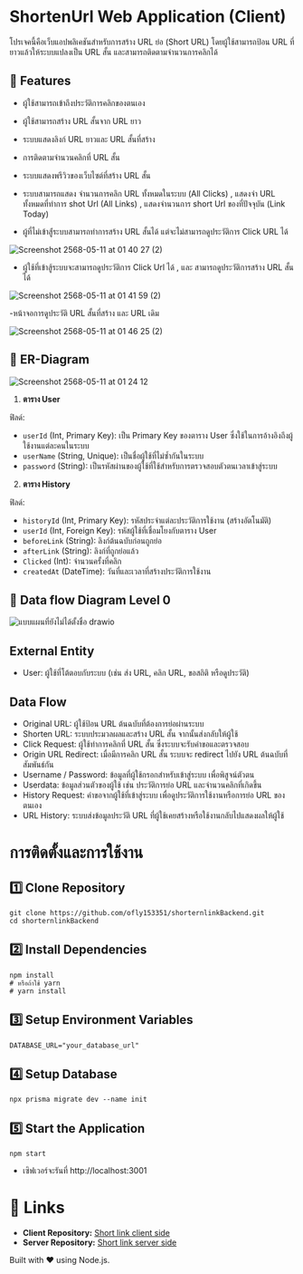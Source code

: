 # ShortenUrl Web Application (Client)

โปรเจคนี้คือเว็บแอปพลิเคชันสำหรับการสร้าง URL ย่อ (Short URL) โดยผู้ใช้สามารถป้อน URL ที่ยาวแล้วให้ระบบแปลงเป็น URL สั้น และสามารถติดตามจำนวนการคลิกได้

## 🚀 Features
- ผู้ใช้สามารถเข้าถึงประวัติการคลิกของตนเอง
- ผู้ใช้สามารถสร้าง URL สั้นจาก URL ยาว
- ระบบแสดงลิงก์ URL ยาวและ URL สั้นที่สร้าง
- การติดตามจำนวนคลิกที่ URL สั้น
- ระบบแสดงพรีวิวของเว็บไซต์ที่สร้าง URL สั้น
- ระบบสามารถแสดง จำนวนการคลิก URL ทั้งหมดในระบบ (All Clicks)  , แสดงจำ URL ทั้งหมดที่ทำการ shot Url (All Links) , แสดงจำนวนการ short Url ของที่ปัจจุบัน (Link Today)

- ผู้ที่ไม่เข้าสู้่ระบบสามารถทำการสร้าง URL สั้นได้ แต่จะไม่สามารถดูประวัติการ Click URL ได้

![Screenshot 2568-05-11 at 01 40 27 (2)](https://github.com/user-attachments/assets/373222fb-f3a7-4067-b5ba-c1316c01976b)

- ผู้ใช้ที่เข้าสู้ระบบจะสามารถดูประวัติการ Click Url ได้ , และ สามารถดูประวัติการสร้าง URL สั้นได้

![Screenshot 2568-05-11 at 01 41 59 (2)](https://github.com/user-attachments/assets/b5cbfdb8-ec6e-411c-be47-952bdfdae2cf)

-หน้าจอการดูประวัติ URL สั้นที่สร้าง และ URL เดิม

![Screenshot 2568-05-11 at 01 46 25 (2)](https://github.com/user-attachments/assets/21bd8c46-8425-4d6c-a474-25de4b65f1f1)

## 📌 ER-Diagram

![Screenshot 2568-05-11 at 01 24 12](https://github.com/user-attachments/assets/01c288a5-6651-419c-9ccb-6d9308d0afa9)

1. **ตาราง User**

ฟิลด์:
- `userId` (Int, Primary Key): เป็น Primary Key ของตาราง User ซึ่งใช้ในการอ้างอิงถึงผู้ใช้งานแต่ละคนในระบบ  
- `userName` (String, Unique): เป็นชื่อผู้ใช้ที่ไม่ซ้ำกันในระบบ  
- `password` (String): เป็นรหัสผ่านของผู้ใช้ที่ใช้สำหรับการตรวจสอบตัวตนเวลาเข้าสู่ระบบ  

2. **ตาราง History**

ฟิลด์:
- `historyId` (Int, Primary Key): รหัสประจำแต่ละประวัติการใช้งาน (สร้างอัตโนมัติ)  
- `userId` (Int, Foreign Key): รหัสผู้ใช้ที่เชื่อมโยงกับตาราง User  
- `beforeLink` (String): ลิงก์ต้นฉบับก่อนถูกย่อ  
- `afterLink` (String): ลิงก์ที่ถูกย่อแล้ว  
- `Clicked` (Int): จำนวนครั้งที่คลิก  
- `createdAt` (DateTime): วันที่และเวลาที่สร้างประวัติการใช้งาน

## 📌 Data flow Diagram Level 0

![แบบแผนที่ยังไม่ได้ตั้งชื่อ drawio](https://github.com/user-attachments/assets/09e22142-34d1-41e9-afc2-55548ed12263)


## External Entity
- User: ผู้ใช้ที่โต้ตอบกับระบบ (เช่น ส่ง URL, คลิก URL, ขอสถิติ หรือดูประวัติ)
## Data Flow 
- Original URL: ผู้ใช้ป้อน URL ต้นฉบับที่ต้องการย่อผ่านระบบ
- Shorten URL: ระบบประมวลผลและสร้าง URL สั้น จากนั้นส่งกลับให้ผู้ใช้
- Click Request: ผู้ใช้ทำการคลิกที่ URL สั้น ซึ่งระบบจะรับคำขอและตรวจสอบ
- Origin URL Redirect: เมื่อมีการคลิก URL สั้น ระบบจะ redirect ไปยัง URL ต้นฉบับที่สัมพันธ์กัน
- Username / Password: ข้อมูลที่ผู้ใช้กรอกสำหรับเข้าสู่ระบบ เพื่อพิสูจน์ตัวตน
- Userdata: ข้อมูลส่วนตัวของผู้ใช้ เช่น ประวัติการย่อ URL และจำนวนคลิกที่เกิดขึ้น
- History Request: คำขอจากผู้ใช้ที่เข้าสู่ระบบ เพื่อดูประวัติการใช้งานหรือการย่อ URL ของตนเอง
- URL History: ระบบส่งข้อมูลประวัติ URL ที่ผู้ใช้เคยสร้างหรือใช้งานกลับไปแสดงผลให้ผู้ใช้

# การติดตั้งและการใช้งาน
## 1️⃣ Clone Repository

```
git clone https://github.com/ofly153351/shorternlinkBackend.git
cd shorternlinkBackend
```

## 2️⃣ Install Dependencies

```
npm install
# หรือถ้าใช้ yarn
# yarn install
```

## 3️⃣ Setup Environment Variables

```
DATABASE_URL="your_database_url"
```

## 4️⃣ Setup Database

```
npx prisma migrate dev --name init
```

## 5️⃣ Start the Application

```
npm start
```

- เซิฟเวอร์จะรันที่ http://localhost:3001

# 🔗 Links
- **Client Repository:** [Short link client side](https://github.com/ofly153351/shorternUrlReact)
- **Server Repository:** [Short link server side](https://github.com/ofly153351/shorternlinkBackend)

Built with ❤️ using Node.js.
